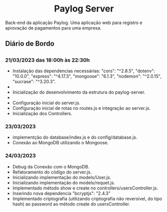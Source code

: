 <h1 align="center"> Paylog Server</h1>
<p>Back-end da aplicação Paylog. Uma aplicação web para registro e aprovação de pagamentos para uma empresa.</p> 

<h2>Diário de Bordo<h2>
  <h3>21/03/2023 das 18:00h às 22:30h </h3>
    <ul>
      <li> Instalação das dependencias necessárias:
        "cors": "^2.8.5",
        "dotenv": "10.0.0",
        "express": "^4.17.3",
        "mongoose": "6.1.3",
        "nodemon": "^2.0.15",
          "sucrase": "^3.20.3".<li>
      <li> Inicialização do desenvolvimento da estrutura do paylog-server.<li>
      <li> Configuração inicial do server.js.</li>
      <li> Configuração inicial de rotas no routes.js e integração ao server.js. </li>
      <li> Inicialização dos Controllers.</li>
    </ul>
  <h3>23/03/2023</h3>
    <ul>
      <li>implementção do database/index.js e do config/database.js.</li>
      <li>Conexão ao MongoDB utilizando o Mongoose.</li>
    </ul>
  <h3>24/03/2023</h3>
    <ul>
      <li>Debug da Conexão com o MongoDB.</li>
      <li>Refatoramento do código do server.js.</li>
      <li>Inicializando implementação do models/User.js.</li>
      <li>Inicializando implementação do models/requet.js.</li>
      <li>Implementado método show e create no controllers/usersController.js.</li>
      <li>Inserindo nova dependencia "bcryptjs": "2.4.3"</li>
      <li>Implementado criptografia (utilizando criptografia não reversível, do tipo hash) ao password ao método create do usersController.</li>
    </ul> 

    
